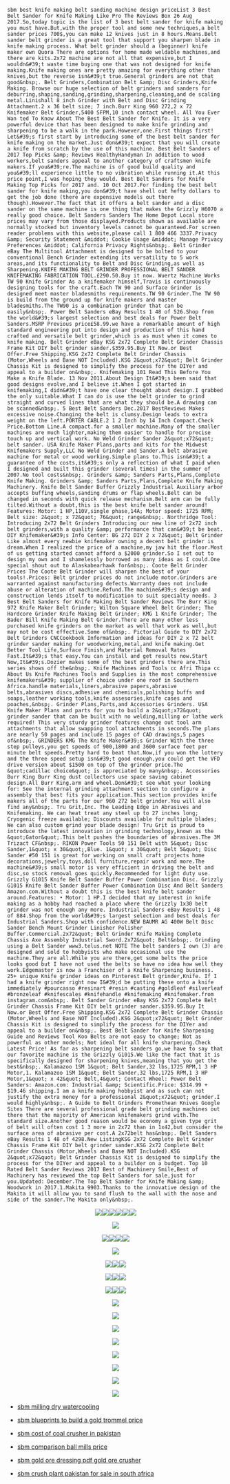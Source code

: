 
```
sbm best knife making belt sanding machine design priceList 3 Best Belt Sander for Knife Making Like Pro The Reviews Box 26 Aug 2017.So,today topic is the list of 3 best belt sander for knife making you must have.But,with the proper tool and some new techniques,a belt sander prices 700$,you can make 12 knives just in 8 hours.Means.Belt sander belt grinder is a great tool that support you sharpen blade in knife making process. What belt grinder should a (beginner) knife maker own Quora There are options for home made weldable machines,and there are kits.2x72 machine are not all that expensive,but I wouldn&#39;t waste time buying one that was not designed for knife making.Knife making ones are pretty amazing for everything other than knives,but the reverse isn&#39;t true.General grinders are not that good&nbsp;. Belt Grinders,Combination Belt &amp; Disc Grinders,Knife Making. Browse our huge selection of belt grinders and sanders for deburring,shaping,sanding,grinding,sharpening,cleaning,and de scaling metal.Linishall 8 inch Grinder with Belt and Disc Grinding Attachment.2 x 36 belt size; 7 inch.Burr King 960 272,2 x 72 Knifemaker Belt Grinder,5400 SFPM,10 inch contact wheel. All You Ever Wan ted To Know About The Best Belt Sander for Knife. It is a very powerful device that has been designed to make knife grinding and sharpening to be a walk in the park.However,one.First things first! Let&#39;s first start by introducing some of the best belt sander for knife making on the market.Just don&#39;t expect that you will create a knife from scratch by the use of this machine. Best Belt Sanders of 2017 Top Picks &amp; Reviews HealthyHandyman In addition to wood workers,belt sanders appeal to another category of craftsmen knife makers.If you&#39;re.The machine is of good build quality and you&#39;ll experience little to no vibration while running it.At this price point,I was hoping they would. Best Belt Sanders for Knife Making Top Picks for 2017 and. 10 Oct 2017.For finding the best belt sander for knife making,you don&#39;t have shell out hefty dollars to get the job done (there are expensive models out there though).However.The fact that it offers a belt sander and a disc sander on the same machine is one thing that makes the Grizzly H6070 a really good choice. Belt Sanders Sanders The Home Depot Local store prices may vary from those displayed.Products shown as available are normally stocked but inventory levels cannot be guaranteed.For screen reader problems with this website,please call 1 800 466 3337.Privacy &amp; Security Statement &middot; Cookie Usage &middot; Manage Privacy Preferences &middot; California Privacy Rights&nbsp;. Belt Grinder eBay The Multitool Attachment is designed to be bolted to your conventional Bench Grinder extending its versatility to 5 work areas,and its functionality to Belt and Disc Grinding,as well as Sharpening.KNIFE MAKING BELT GRINDER PROFESSIONAL BELT SANDER KNIFEMAKING FABRICATION TOOL.£290.50.Buy it now. Wuertz Machine Works TW 90 Knife Grinder As a knifemaker himself,Travis is continuously designing tools for the craft.Each TW 90 and Surface Grinder is designed meet master bladesmiths requirements.TW 90 Grinder.The TW 90 is build from the ground up for knife makers and master bladesmiths.The TW90 is a combination grinder that can be easily&nbsp;. Power Belt Sanders eBay Results 1 48 of 526.Shop from the world&#39;s largest selection and best deals for Power Belt Sanders.MSRP Previous price£58.99.we have a remarkable amount of high standard engineering put into design and production of this hand crafted and versatile belt grinder,which is as must when it comes to knife making. Belt Grinder eBay KSG 2x72 Complete Belt Grinder Chassis Frame Kit DIY belt grinder sander.$359.95.Buy It Now.or Best Offer.Free Shipping.KSG 2x72 Complete Belt Grinder Chassis (Motor,Wheels and Base NOT Included).KSG 2&quot;x72&quot; Belt Grinder Chassis Kit is designed to simplify the process for the DIYer and appeal to a builder on&nbsp;. Knifemaking 101 Read This Before You Make a Knife Blade. 13 Nov 2011.About Design It&#39;s been said that good designs evolve,and I believe it.When I got started in knifemaking,I didn&#39;t have one clear thought about design.I grabbed the only suitable.What I can do is use the belt grinder to grind straight and curved lines that are what they should be.A drawing can be scanned&nbsp;. 5 Best Belt Sanders Dec.2017 BestReviews Makes excessive noise.Changing the belt is clumsy.Design leads to extra weight on the left.PORTER CABLE.2 1 2 Inch by 14 Inch Compact.Check Price.Bottom Line.A compact.for a smaller machine.Many of the smaller machines are much lighter,making them easier to handle for precise touch up and vertical work. No Weld Grinder Sander 2&quot;x72&quot; belt sander. USA Knife Maker Plans,parts and kits for the Midwest Knifemakers Supply,LLC No Weld Grinder and Sander.A belt abrasive machine for metal or wood working.Simple plans to.This isn&#39;t a guarantee of the costs,it&#39;s only a reflection of what I paid when I designed and built this grinder (several times) in the summer of 2007.No tool costs&nbsp;. Grinders &amp; Sanders Parts,Plans,Complete Knife Making. Grinders &amp; Sanders Parts,Plans,Complete Knife Making Machinery. Knife Belt Sander Buffer Grizzly Industrial Auxiliary arbor accepts buffing wheels,sanding drums or flap wheels.Belt can be changed in seconds with quick release mechanism.Belt arm can be fully tilted.Without a doubt,this is the best knife belt sander around! Features: Motor: 1 HP,110V,single phase,14A; Motor speed: 1725 RPM; Belt size: 2&quot; x 72&quot; 76&quot; range&nbsp;. Northridge Tool: Introducing 2x72 Belt Grinders Introducing our new line of 2x72 inch belt grinders,with a quality &amp; performance that can&#39;t be beat. DIY Knifemaker&#39;s Info Center: BG 272 DIY 2 x 72&quot; Belt Grinder Like almost every newbie knifemaker owning a decent belt grinder is dream.When I realized the price of a machine,my jaw hit the floor.Most of us getting started cannot afford a $2000 grinder.So I set out to design my own and I shamelessly borrowed as many ideas as I could.One special shout out to Alaskabearhawk for&nbsp;. Coote Belt Grinder Prices The Coote Belt Grinder will sharpen the best of your tools!.Prices: Belt grinder prices do not include motor.Grinders are warranted against manufacturing defects.Warranty does not include abuse or alteration of machine.Refund.The machine&#39;s design and construction lends itself to modification to suit specialty needs. 3 Best Belt Sanders for Knife Making Belt Sander Reviews The Burr King 972 Knife Maker Belt Grinder; Wilton Square Wheel Belt Grinder; The Hardcore Grinder Knife Making Belt Grinder; KMG 1 Knife Grinder; The Bader Bill Knife Making Belt Grinder.There are many other less purchased knife grinders on the market as well that work as well,but may not be cost effective.Some of&nbsp;. Pictorial Guide to DIY 2x72 Belt Grinders CNCCookbook Information and ideas for DIY 2 x 72 belt grinder sander making for woodworking,metal,and knife making.Get Better Tool Life,Surface Finish,and Material Removal Rates Fast.It&#39;s that easy.You can install and get results now.Start Now,It&#39;s.Dozier makes some of the best grinders there are.This series shows off the&nbsp;. Knife Machines and Tools cc Afri Thipa cc About Us Knife Machines Tools and Supplies is the most comprehensive knifemakers&#39; supplier of choice under one roof in Southern Africa.handle materials,liners,abrasive papers,abrasive belts,abrasives discs,adhesive and chemicals,polishing buffs and soaps,leather working tools,knife assesories,knife cases and poaches,&nbsp;. Grinder Plans,Parts,and Accessories Grinders. USA Knife Maker Plans and parts for you to build a 2&quot;x72&quot; grinder sander that can be built with no welding,milling or lathe work required! This very sturdy grinder features change out tool arm attachments that allow swapping tool attachments in seconds.The plans are nearly 50 pages and include 15 pages of CAD drawings,5 pages of&nbsp;. GRINDERS KMG The Knife Maker&#39;s Grinder With the three step pulleys,you get speeds of 900,1800 and 3600 surface feet per minute belt speeds.Pretty hard to beat that.Now,if you won the lottery and the three speed setup isn&#39;t good enough,you could get the VFD drive version about $1500 on top of the grinder price.The &quot;cadillac choice&quot; is appreciated by many&nbsp;. Accessories Burr King Burr King dust collectors use space saving cabinet design.All Burr King.arm and wheel.Don&#39;t see what your looking for: See the internal grinding attachment section to configure a assembly that best fits your application.This section provides knife makers all of the parts for our 960 272 belt grinder.You will also find any&nbsp;. Tru Grit,Inc. The Leading Edge in Abrasives and Knifemaking. We can heat treat any steel up to 27 inches long; Cryogenic freeze available; Discounts available for multiple blades; We can also custom grind your blade design! Tru Grit is proud to introduce the latest innovation in grinding technology,known as the &quot;Gator&quot;.This belt pushes the boundaries of abrasives.The 3M Trizact CF&nbsp;. RIKON Power Tools 50 151 Belt with 5&quot; Disc Sander,1&quot; x 30&quot;,Blue. 1&quot; x 30&quot; Belt 5&quot; Disc Sander #50 151 is great for working on small craft projects home decorations,jewelry,toys,doll furniture,repair work and more.The machine&#39;s small motor is very efficient in driving the belt and disc,so stock removal goes quickly.Recommended for light duty use. Grizzly G1015 Knife Belt Sander Buffer Power Combination Disc. Grizzly G1015 Knife Belt Sander Buffer Power Combination Disc And Belt Sanders Amazon.com.Without a doubt this is the best knife belt sander around.Features: • Motor: 1 HP.I decided that my interest in knife making as a hobby had reached a place where the Grizzly 1x30 belt grinder was not enough any more. Industrial Sanders eBay Results 1 48 of 884.Shop from the world&#39;s largest selection and best deals for Industrial Sanders.Shop with confidence.NEW BAUMR AG 400W Belt Disc Sander Bench Mount Grinder Linisher Polisher Buffer.Commercial.2x72&quot; Belt Grinder Knife Making Complete Chassis Axe Assembly Industrial Sword.2x72&quot; Belt&nbsp;. Grinding using a Belt Sander www3.telus.net NOTE The belt sanders I own (3) are designed and sold to hobbyists who make occasional use the machine.They are all.While you are there,get some belts the price looks good but I have not used the belts so have no idea how well they work.Edgemaster is now a Franchiser of a Knife Sharpening business. 25+ unique Knife grinder ideas on Pinterest Belt grinder,Knife. If I had a knife grinder right now I&#39;d be putting these onto a knife immediately #pourcasso #resinart #resin #casting #goldleaf #silverleaf #bronzeleaf #knifescales #knifehandle #knifemaking #knifemaker.from instagram.com&nbsp;. Belt Sander Grinder eBay KSG 2x72 Complete Belt Grinder Chassis Frame Kit DIY belt grinder sander.$359.95.Buy It Now.or Best Offer.Free Shipping.KSG 2x72 Complete Belt Grinder Chassis (Motor,Wheels and Base NOT Included).KSG 2&quot;x72&quot; Belt Grinder Chassis Kit is designed to simplify the process for the DIYer and appeal to a builder on&nbsp;. Best Belt Sander for Knife Sharpening Guide and Reviews Tool Koo Belts are not easy to change; Not as powerful as other models; Not ideal for all knife sharpening.Check Latest Price! As far as sharpening belt sanders go,we have to say that our favorite machine is the Grizzly G1015.We like the fact that it is specifically designed for sharpening knives,meaning that you get the best&nbsp;. Kalamazoo 1SM 1&quot; Belt Sander,32 lbs,1725 RPM,1 3 HP Motor,1. Kalamazoo 1SM 1&quot; Belt Sander,32 lbs,1725 RPM,1 3 HP Motor,1&quot; x 42&quot; Belt,4&quot; Contact Wheel: Power Belt Sanders: Amazon.com: Industrial &amp; Scientific.Price: $314.99 + $19.46 shipping.I am a knife making hobbyist and as such can not justify the extra money for a professional 2&quot;x72&quot; grinder.I would highly&nbsp;. A Guide to Belt Grinders Promethean Knives Google Sites There are several professional grade belt grinding machines out there that the majority of American knifemakers grind with.The standard size.Another good reason would be economy a given type grit of belt will often cost 1 3 more in 2x72 than in 1x42,but consider the surface area of abrasive per cost.A 2x72belt has&nbsp;. Belt Sanders eBay Results 1 48 of 4298.New ListingKSG 2x72 Complete Belt Grinder Chassis Frame Kit DIY belt grinder sander.KSG 2x72 Complete Belt Grinder Chassis (Motor,Wheels and Base NOT Included).KSG 2&quot;x72&quot; Belt Grinder Chassis Kit is designed to simplify the process for the DIYer and appeal to a builder on a budget. Top 10 Rated Belt Sander Reviews 2017 Best of Machinery Smile,Best of Machinery has reviewed the top Belt Sanders for sale,just for you.Updated: December.The Top Belt Sander for Knife Making &amp; Woodwork in 2017.1.Makita 9903.Thanks to the innovative design of the Makita it will allow you to sand flush to the wall with the nose and side of the sander.The Makita only&nbsp;. 
```

<div align="center">
  
<a rel="nofollow" href="https://m.shibang-china.com?f=github&k=sbm+best+knife+making+belt+sanding+machine+design+price"><img src="https://static.shibang-china.com/en/l.png"></a><img src="https://static.shibang-china.com/en/hw.png"><a rel="nofollow" href="https://m.shibang-china.com/product/?f=github&k=sbm+best+knife+making+belt+sanding+machine+design+price"><img src="https://static.shibang-china.com/en/p.png"></a><a rel="nofollow" href="https://m.shibang-china.com/cases/?f=github&k=sbm+best+knife+making+belt+sanding+machine+design+price"><img src="https://static.shibang-china.com/en/c.png"></a><a rel="nofollow" href="https://m.shibang-china.com/news/?f=github&k=sbm+best+knife+making+belt+sanding+machine+design+price"><img src="https://static.shibang-china.com/en/n.png"></a><a rel="nofollow" href="https://m.shibang-china.com?f=github&k=sbm+best+knife+making+belt+sanding+machine+design+price"><img src="https://static.shibang-china.com/en/m.png"></a>

<a rel="nofollow" href="https://m.shibang-china.com/product/?f=github&k=sbm+best+knife+making+belt+sanding+machine+design+price"><img src="https://static.shibang-china.com/en/b.jpg"></a>
  
<a rel="nofollow" href="https://m.shibang-china.com/solution-aggregate.html?f=github&k=sbm+best+knife+making+belt+sanding+machine+design+price"><img src="https://static.shibang-china.com/en/a.jpg"></a><a rel="nofollow" href="https://m.shibang-china.com/solution-mine.html?f=github&k=sbm+best+knife+making+belt+sanding+machine+design+price"><img src="https://static.shibang-china.com/en/m.jpg"></a><a rel="nofollow" href="https://m.shibang-china.com/solution-mill.html?f=github&k=sbm+best+knife+making+belt+sanding+machine+design+price"><img src="https://static.shibang-china.com/en/g.jpg"></a><a rel="nofollow" href="https://m.shibang-china.com/solution-epc.html?f=github&k=sbm+best+knife+making+belt+sanding+machine+design+price"><img src="https://static.shibang-china.com/en/e.jpg"></a>

<a rel="nofollow" href="https://m.shibang-china.com/product/?f=github&k=sbm+best+knife+making+belt+sanding+machine+design+price"><img src="https://static.shibang-china.com/en/a-p.png"></a>

<a rel="nofollow" href="https://m.shibang-china.com/product/crusher/c6x.html?f=github&k=sbm+best+knife+making+belt+sanding+machine+design+price"><img src="https://static.shibang-china.com/en/j.jpg"></a><a rel="nofollow" href="https://m.shibang-china.com/product/crusher/ci5x.html?f=github&k=sbm+best+knife+making+belt+sanding+machine+design+price"><img src="https://static.shibang-china.com/en/i.jpg"></a><a rel="nofollow" href="https://m.shibang-china.com/product/crusher/hst.html?f=github&k=sbm+best+knife+making+belt+sanding+machine+design+price"><img src="https://static.shibang-china.com/en/c.jpg"></a>

<a rel="nofollow" href="https://m.shibang-china.com/product/mill/mtw.html?f=github&k=sbm+best+knife+making+belt+sanding+machine+design+price"><img src="https://static.shibang-china.com/en/mtw.jpg"></a><a rel="nofollow" href="https://m.shibang-china.com/product/mill/scm.html?f=github&k=sbm+best+knife+making+belt+sanding+machine+design+price"><img src="https://static.shibang-china.com/en/scm.jpg"></a><a rel="nofollow" href="https://m.shibang-china.com/product/mill/lm.html?f=github&k=sbm+best+knife+making+belt+sanding+machine+design+price"><img src="https://static.shibang-china.com/en/lm.jpg"></a>

<a rel="nofollow" href="https://m.shibang-china.com/product/sand/vsi6x.html?f=github&k=sbm+best+knife+making+belt+sanding+machine+design+price"><img src="https://static.shibang-china.com/en/6x.jpg"></a><a rel="nofollow" href="https://m.shibang-china.com/product/sand/vu.html?f=github&k=sbm+best+knife+making+belt+sanding+machine+design+price"><img src="https://static.shibang-china.com/en/vu.jpg"></a><a rel="nofollow" href="https://m.shibang-china.com/product/mobile/klun.html?f=github&k=sbm+best+knife+making+belt+sanding+machine+design+price"><img src="https://static.shibang-china.com/en/k.jpg"></a>

<a rel="nofollow" href="https://m.shibang-china.com/cases/?f=github&k=sbm+best+knife+making+belt+sanding+machine+design+price"><img src="https://static.shibang-china.com/en/case.png"></a>

<a rel="nofollow" href="https://m.shibang-china.com/cases/aggregate/202.html?f=github&k=sbm+best+knife+making+belt+sanding+machine+design+price"><img src="https://static.shibang-china.com/en/c-1.jpg"></a>

<a rel="nofollow" href="https://m.shibang-china.com/cases/aggregate/203.html?f=github&k=sbm+best+knife+making+belt+sanding+machine+design+price"><img src="https://static.shibang-china.com/en/c-2.jpg"></a>

<a rel="nofollow" href="https://m.shibang-china.com/cases/mill/123.html?f=github&k=sbm+best+knife+making+belt+sanding+machine+design+price"><img src="https://static.shibang-china.com/en/c-3.jpg"></a>

<a rel="nofollow" href="https://m.shibang-china.com/contact_us.html?f=github&k=sbm+best+knife+making+belt+sanding+machine+design+price"><img src="https://static.shibang-china.com/en/contact.png"></a>

<a rel="nofollow" href="https://swt.shibang-china.com/?f=github&k=sbm+best+knife+making+belt+sanding+machine+design+price"><img src="https://static.shibang-china.com/en/chat.png"></a>

<a rel="nofollow" href="https://whatsapp.shibangsoft.com/WhatsApp.php?f=github&k=sbm+best+knife+making+belt+sanding+machine+design+price"><img src="https://static.shibang-china.com/en/whatsapp.png"></a>

<a rel="nofollow" href="https://m.shibang-china.com/?f=github&k=sbm+best+knife+making+belt+sanding+machine+design+price"><img src="https://static.shibang-china.com/en/website.png"></a>

</div>


* [sbm milling dry watercooling](sbm%20milling%20dry%20watercooling.md)

* [sbm blueprints to build a gold trommel price](sbm%20blueprints%20to%20build%20a%20gold%20trommel%20price.md)

* [sbm cost of coal crusher in pakistan](sbm%20cost%20of%20coal%20crusher%20in%20pakistan.md)

* [sbm comparison ball mills price](sbm%20comparison%20ball%20mills%20price.md)

* [sbm gold ore dressing pdf gold ore crusher](sbm%20gold%20ore%20dressing%20pdf%20gold%20ore%20crusher.md)

* [sbm crush plant pakistan for sale in south africa](sbm%20crush%20plant%20pakistan%20for%20sale%20in%20south%20africa.md)